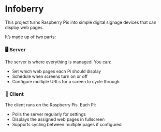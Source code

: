 # Infoberry

This project turns Raspberry Pis into simple digital signage devices that can display web pages.

It’s made up of two parts:

### 🖥️ Server

The server is where everything is managed. You can:

- Set which web pages each Pi should display
- Schedule when screens turn on or off
- Configure multiple URLs for a screen to cycle through

### 🍓 Client

The client runs on the Raspberry Pis. Each Pi:

- Polls the server regularly for settings
- Displays the assigned web pages in fullscreen
- Supports cycling between multiple pages if configured